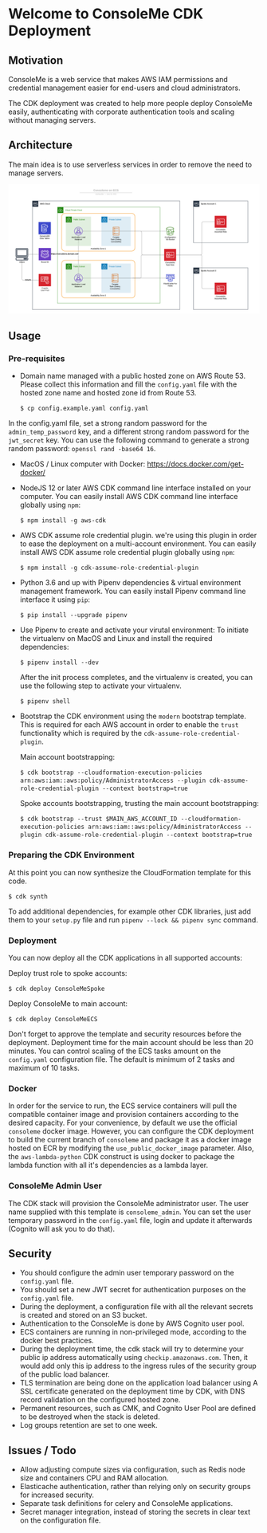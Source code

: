 # Welcome to ConsoleMe CDK Deployment

## Motivation

ConsoleMe is a web service that makes AWS IAM permissions and credential management easier for end-users and cloud administrators.

The CDK deployment was created to help more people deploy ConsoleMe easily, authenticating with corporate
authentication tools and scaling without managing servers.

## Architecture

The main idea is to use serverless services in order to remove the need to manage servers.

![ConsoleMe on ECS Architecture](architecture.png "ConsoleMe on ECS Architecture")

## Usage

### Pre-requisites

- Domain name managed with a public hosted zone on AWS Route 53.
  Please collect this information and fill the `config.yaml` file with the hosted zone name and hosted zone id from Route 53.

  ```
  $ cp config.example.yaml config.yaml
  ```

In the config.yaml file, set a strong random password for the `admin_temp_password` key, and a different strong random
password for the `jwt_secret` key. You can use the following command to generate a strong random password:
`openssl rand -base64 16`.

- MacOS / Linux computer with Docker: https://docs.docker.com/get-docker/
- NodeJS 12 or later AWS CDK command line interface installed on your computer.
  You can easily install AWS CDK command line interface globally using `npm`:

  ```
  $ npm install -g aws-cdk
  ```

- AWS CDK assume role credential plugin. we're using this plugin in order to ease the deployment on a multi-account environment.
  You can easily install AWS CDK assume role credential plugin globally using `npm`:

  ```
  $ npm install -g cdk-assume-role-credential-plugin
  ```

- Python 3.6 and up with Pipenv dependencies & virtual environment management framework.
  You can easily install Pipenv command line interface it using `pip`:

  ```
  $ pip install --upgrade pipenv
  ```

- Use Pipenv to create and activate your virutal environment:
  To initiate the virtualenv on MacOS and Linux and install the required dependencies:

  ```
  $ pipenv install --dev
  ```

  After the init process completes, and the virtualenv is created, you can use the following
  step to activate your virtualenv.

  ```
  $ pipenv shell
  ```

- Bootstrap the CDK environment using the `modern` bootstrap template.
  This is required for each AWS account in order to enable the `trust` functionality
  which is required by the `cdk-assume-role-credential-plugin`.

  Main account bootstrapping:

  ```
  $ cdk bootstrap --cloudformation-execution-policies arn:aws:iam::aws:policy/AdministratorAccess --plugin cdk-assume-role-credential-plugin --context bootstrap=true
  ```

  Spoke accounts bootstrapping, trusting the main account bootstrapping:

  ```
  $ cdk bootstrap --trust $MAIN_AWS_ACCOUNT_ID --cloudformation-execution-policies arn:aws:iam::aws:policy/AdministratorAccess --plugin cdk-assume-role-credential-plugin --context bootstrap=true
  ```

### Preparing the CDK Environment

At this point you can now synthesize the CloudFormation template for this code.

```
$ cdk synth
```

To add additional dependencies, for example other CDK libraries, just add
them to your `setup.py` file and run `pipenv --lock && pipenv sync`
command.

### Deployment

You can now deploy all the CDK applications in all supported accounts:

Deploy trust role to spoke accounts:
```
$ cdk deploy ConsoleMeSpoke
```

Deploy ConsoleMe to main account:
```
$ cdk deploy ConsoleMeECS
```

Don't forget to approve the template and security resources before the deployment.
Deployment time for the main account should be less than 20 minutes.
You can control scaling of the ECS tasks amount on the `config.yaml` configuration file. The default is minimum of 2 tasks and maximum of 10 tasks.

### Docker

In order for the service to run, the ECS service containers will pull the compatible container image and provision containers according to the desired capacity.
For your convenience, by default we use the official `consoleme` docker image. However, you can configure the CDK deployment to build the current branch of `consoleme` and package it as a docker image hosted on ECR by modifying the `use_public_docker_image` parameter.
Also, the `aws-lambda-python` CDK construct is using docker to package the lambda function with all it's dependencies as a lambda layer.

### ConsoleMe Admin User

The CDK stack will provision the ConsoleMe administrator user. The user name supplied with this template is `consoleme_admin`.
You can set the user temporary password in the `config.yaml` file, login and update it afterwards (Cognito will ask you to do that).

## Security

- You should configure the admin user temporary password on the `config.yaml` file.
- You should set a new JWT secret for authentication purposes on the `config.yaml` file.
- During the deployment, a configuration file with all the relevant secrets is created and stored on an S3 bucket.
- Authentication to the ConsoleMe is done by AWS Cognito user pool.
- ECS containers are running in non-privileged mode, according to the docker best practices.
- During the deployment time, the cdk stack will try to determine your public ip address automatically using `checkip.amazonaws.com`.
  Then, it would add only this ip address to the ingress rules of the security group of the public load balancer.
- TLS termination are being done on the application load balancer using A SSL certificate generated on the deployment time by CDK, with DNS record validation on the configured hosted zone.
- Permanent resources, such as CMK, and Cognito User Pool are defined to be destroyed when the stack is deleted.
- Log groups retention are set to one week.

## Issues / Todo

- Allow adjusting compute sizes via configuration, such as Redis node size and containers CPU and RAM allocation.
- Elasticache authentication, rather than relying only on security groups for increased security.
- Separate task definitions for celery and ConsoleMe applications.
- Secret manager integration, instead of storing the secrets in clear text on the configuration file.
